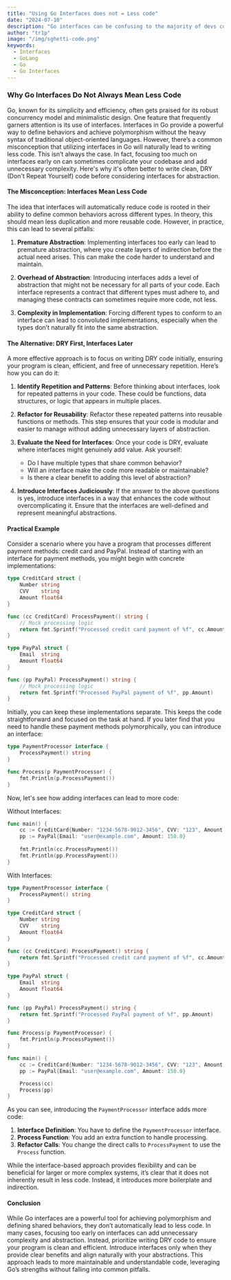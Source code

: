 ```yaml
---
title: "Using Go Interfaces does not = Less code"
date: "2024-07-10"
description: "Go interfaces can be confusing to the majority of devs coming from different languages, for a variety of reasons. They are powerful and crucial to the internal workings of Go itself. However, a common misconception is that they need, or should be used. This is often not the case when getting your code off the ground.."
author: "tr1p"
image: "/img/sghetti-code.png"
keywords:
  - Interfaces
  - GoLang
  - Go
  - Go Interfaces
---
```


### Why Go Interfaces Do Not Always Mean Less Code

Go, known for its simplicity and efficiency, often gets praised for its robust concurrency model and minimalistic design. One feature that frequently garners attention is its use of interfaces. Interfaces in Go provide a powerful way to define behaviors and achieve polymorphism without the heavy syntax of traditional object-oriented languages. However, there’s a common misconception that utilizing interfaces in Go will naturally lead to writing less code. This isn’t always the case. In fact, focusing too much on interfaces early on can sometimes complicate your codebase and add unnecessary complexity. Here's why it's often better to write clean, DRY (Don't Repeat Yourself) code before considering interfaces for abstraction.

#### The Misconception: Interfaces Mean Less Code

The idea that interfaces will automatically reduce code is rooted in their ability to define common behaviors across different types. In theory, this should mean less duplication and more reusable code. However, in practice, this can lead to several pitfalls:

1. **Premature Abstraction**: Implementing interfaces too early can lead to premature abstraction, where you create layers of indirection before the actual need arises. This can make the code harder to understand and maintain.
   
2. **Overhead of Abstraction**: Introducing interfaces adds a level of abstraction that might not be necessary for all parts of your code. Each interface represents a contract that different types must adhere to, and managing these contracts can sometimes require more code, not less.

3. **Complexity in Implementation**: Forcing different types to conform to an interface can lead to convoluted implementations, especially when the types don’t naturally fit into the same abstraction.

#### The Alternative: DRY First, Interfaces Later

A more effective approach is to focus on writing DRY code initially, ensuring your program is clean, efficient, and free of unnecessary repetition. Here’s how you can do it:

1. **Identify Repetition and Patterns**: Before thinking about interfaces, look for repeated patterns in your code. These could be functions, data structures, or logic that appears in multiple places.

2. **Refactor for Reusability**: Refactor these repeated patterns into reusable functions or methods. This step ensures that your code is modular and easier to manage without adding unnecessary layers of abstraction.

3. **Evaluate the Need for Interfaces**: Once your code is DRY, evaluate where interfaces might genuinely add value. Ask yourself:
   - Do I have multiple types that share common behavior?
   - Will an interface make the code more readable or maintainable?
   - Is there a clear benefit to adding this level of abstraction?

4. **Introduce Interfaces Judiciously**: If the answer to the above questions is yes, introduce interfaces in a way that enhances the code without overcomplicating it. Ensure that the interfaces are well-defined and represent meaningful abstractions.

#### Practical Example

Consider a scenario where you have a program that processes different payment methods: credit card and PayPal. Instead of starting with an interface for payment methods, you might begin with concrete implementations:

```go
type CreditCard struct {
    Number string
    CVV    string
    Amount float64
}

func (cc CreditCard) ProcessPayment() string {
    // Mock processing logic
    return fmt.Sprintf("Processed credit card payment of %f", cc.Amount)
}

type PayPal struct {
    Email  string
    Amount float64
}

func (pp PayPal) ProcessPayment() string {
    // Mock processing logic
    return fmt.Sprintf("Processed PayPal payment of %f", pp.Amount)
}
```

Initially, you can keep these implementations separate. This keeps the code straightforward and focused on the task at hand. If you later find that you need to handle these payment methods polymorphically, you can introduce an interface:

```go
type PaymentProcessor interface {
    ProcessPayment() string
}

func Process(p PaymentProcessor) {
    fmt.Println(p.ProcessPayment())
}
```

Now, let's see how adding interfaces can lead to more code:

Without Interfaces:

```go
func main() {
    cc := CreditCard{Number: "1234-5678-9012-3456", CVV: "123", Amount: 100.0}
    pp := PayPal{Email: "user@example.com", Amount: 150.0}
    
    fmt.Println(cc.ProcessPayment())
    fmt.Println(pp.ProcessPayment())
}
```

With Interfaces:

```go
type PaymentProcessor interface {
    ProcessPayment() string
}

type CreditCard struct {
    Number string
    CVV    string
    Amount float64
}

func (cc CreditCard) ProcessPayment() string {
    return fmt.Sprintf("Processed credit card payment of %f", cc.Amount)
}

type PayPal struct {
    Email  string
    Amount float64
}

func (pp PayPal) ProcessPayment() string {
    return fmt.Sprintf("Processed PayPal payment of %f", pp.Amount)
}

func Process(p PaymentProcessor) {
    fmt.Println(p.ProcessPayment())
}

func main() {
    cc := CreditCard{Number: "1234-5678-9012-3456", CVV: "123", Amount: 100.0}
    pp := PayPal{Email: "user@example.com", Amount: 150.0}

    Process(cc)
    Process(pp)
}
```

As you can see, introducing the `PaymentProcessor` interface adds more code:

1. **Interface Definition**: You have to define the `PaymentProcessor` interface.
2. **Process Function**: You add an extra function to handle processing.
3. **Refactor Calls**: You change the direct calls to `ProcessPayment` to use the `Process` function.

While the interface-based approach provides flexibility and can be beneficial for larger or more complex systems, it’s clear that it does not inherently result in less code. Instead, it introduces more boilerplate and indirection.

#### Conclusion

While Go interfaces are a powerful tool for achieving polymorphism and defining shared behaviors, they don’t automatically lead to less code. In many cases, focusing too early on interfaces can add unnecessary complexity and abstraction. Instead, prioritize writing DRY code to ensure your program is clean and efficient. Introduce interfaces only when they provide clear benefits and align naturally with your abstractions. This approach leads to more maintainable and understandable code, leveraging Go’s strengths without falling into common pitfalls.
